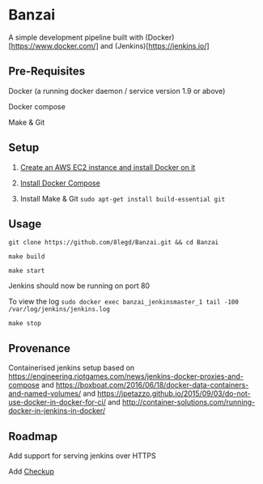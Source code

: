 # Banzai

A simple development pipeline built with (Docker)[https://www.docker.com/] and (Jenkins)[https://jenkins.io/]

## Pre-Requisites

Docker (a running docker daemon / service version 1.9 or above)

Docker compose

Make & Git

## Setup

1. [Create an AWS EC2 instance and install Docker on it](https://docs.docker.com/engine/installation/cloud/cloud-ex-aws/)

2. [Install Docker Compose](https://docs.docker.com/compose/install/)

3. Install Make & Git `sudo apt-get install build-essential git`

## Usage

`git clone https://github.com/8legd/Banzai.git && cd Banzai`

`make build`

`make start`

Jenkins should now be running on port 80

To view the log `sudo docker exec banzai_jenkinsmaster_1 tail -100 /var/log/jenkins/jenkins.log`

`make stop`

## Provenance

Containerised jenkins setup based on https://engineering.riotgames.com/news/jenkins-docker-proxies-and-compose
and https://boxboat.com/2016/06/18/docker-data-containers-and-named-volumes/
and https://jpetazzo.github.io/2015/09/03/do-not-use-docker-in-docker-for-ci/
and http://container-solutions.com/running-docker-in-jenkins-in-docker/

## Roadmap

Add support for serving jenkins over HTTPS

Add [Checkup](https://github.com/sourcegraph/checkup)
